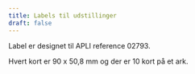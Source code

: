 ```yaml
---
title: Labels til udstillinger
draft: false
---
```


Label er designet til APLI reference 02793.

Hvert kort er 90 x 50,8 mm og der er 10 kort på et ark.
